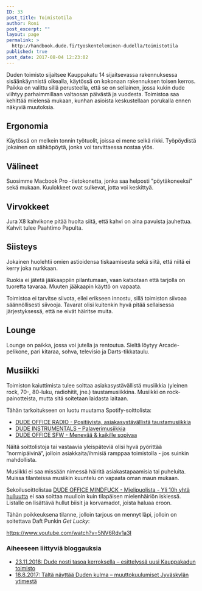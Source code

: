 ```yaml
---
ID: 33
post_title: Toimistotila
author: Roni
post_excerpt: ""
layout: page
permalink: >
  http://handbook.dude.fi/tyoskenteleminen-dudella/toimistotila
published: true
post_date: 2017-08-04 12:23:02
---
```

Duden toimisto sijaitsee Kauppakatu 14 sijaitsevassa rakennuksessa sisäänkäynnistä oikealla, käytössä on kokonaan rakennuksen toisen kerros. Paikka on valittu sillä perusteella, että se on sellainen, jossa kukin dude viihtyy parhaimmillaan valtaosan päivästä ja vuodesta. Toimistoa saa kehittää mielensä mukaan, kunhan asioista keskustellaan porukalla ennen näkyviä muutoksia.
<h2>Ergonomia</h2>
Käytössä on melkein tonnin työtuolit, joissa ei mene selkä rikki. Työpöydistä jokainen on sähköpöytä, jonka voi tarvittaessa nostaa ylös.
<h2>Välineet</h2>
Suosimme Macbook Pro -tietokonetta, jonka saa helposti "pöytäkoneeksi" sekä mukaan. Kuulokkeet ovat sulkevat, jotta voi keskittyä.
<h2>Virvokkeet</h2>
Jura X8 kahvikone pitää huolta siitä, että kahvi on aina pavuista jauhettua. Kahvit tulee Paahtimo Papulta.
<h2>Siisteys</h2>
Jokainen huolehtii omien astioidensa tiskaamisesta sekä siitä, että niitä ei kerry joka nurkkaan.

Ruokia ei jätetä jääkaappiin pilantumaan, vaan katsotaan että tarjolla on tuoretta tavaraa. Muuten jääkaapin käyttö on vapaata.

Toimistoa ei tarvitse siivota, ellei erikseen innostu, sillä toimiston siivoaa säännöllisesti siivooja. Tavarat olisi kuitenkin hyvä pitää sellaisessa järjestyksessä, että ne eivät häiritse muita.
<h2 id="musiikki">Lounge</h2>
Lounge on paikka, jossa voi jutella ja rentoutua. Sieltä löytyy Arcade-pelikone, pari kitaraa, sohva, televisio ja Darts-tikkataulu.
<h2 id="musiikki">Musiikki</h2>
Toimiston kaiuttimista tulee soittaa asiakasystävällistä musiikkia (yleinen rock, 70-, 80-luku, radiohitit, jne.) taustamusiikkina. Musiikki on rock-painotteista, mutta sitä soitetaan laidasta laitaan.

Tähän tarkoitukseen on luotu muutama Spotify-soittolista:
<ul>
 	<li><a href="https://open.spotify.com/user/rolle-/playlist/0J11ocZ0b2OlVqc1pNOSdF">DUDE OFFICE RADIO - Positiivista, asiakasystävällistä taustamusiikkia</a></li>
 	<li><a href="https://open.spotify.com/user/rolle-/playlist/7pa8nmPlID8LbbRzkloG29">DUDE INSTRUMENTALS – Palaverimusiikkia</a></li>
 	<li><a href="https://open.spotify.com/user/rolle-/playlist/5fA771O0dGZC6503dBlQXU">DUDE OFFICE SFW - Menevää &amp; kaikille sopivaa</a></li>
</ul>
Näitä soittolistoja tai vastaavia yleispäteviä olisi hyvä pyörittää ”normipäivinä”, jolloin asiakkaita/ihmisiä ramppaa toimistolla - jos suinkin mahdollista.

Musiikki ei saa missään nimessä häiritä asiakastapaamisia tai puheluita. Muissa tilanteissa musiikin kuuntelu on vapaata oman maun mukaan.

Sekoilusoittolistaa <a href="https://open.spotify.com/user/rolle-/playlist/2Uqu1MqUhYHipkDGUX1HTh">DUDE OFFICE MINDFUCK - Mielipuolista - Yli 10h yhtä hulluutta</a> ei saa soittaa muulloin kuin tilapäisen mielenhäiriön iskiessä. Listalle on lisättävä hullut biisit ja korvamadot, joista haluaa eroon.

<span id="get-lucky"></span>Tähän poikkeuksena tilanne, jolloin tarjous on mennyt läpi, jolloin on soitettava Daft Punkin <i>Get Lucky</i>:

https://www.youtube.com/watch?v=5NV6Rdv1a3I
<h3>Aiheeseen liittyviä bloggauksia</h3>
<ul>
 	<li><a href="https://www.dude.fi/dude-nosti-tasoa-kerroksella-esittelyssa-uusi-kauppakadun-toimisto">23.11.2018: Dude nosti tasoa kerroksella – esittelyssä uusi Kauppakadun toimisto</a></li>
 	<li><a href="https://www.dude.fi/talta-nayttaa-duden-kulma-muuttokuulumiset-jyvaskylan-ytimesta">18.8.2017: Tältä näyttää Duden kulma – muuttokuulumiset Jyväskylän ytimestä</a></li>
</ul>